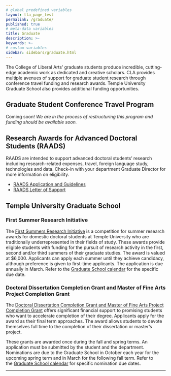 ```yaml
---
# global predefined variables
layout: tla_page_test
permalink: /graduate/
published: true
# meta-data variables
title: Graduate
description: >-       
keywords: >-
# custom variables
sidebar: sidebars/graduate.html
---
```

The College of Liberal Arts’ graduate students produce incredible, cutting-edge academic work as dedicated and creative scholars. CLA provides multiple avenues of support for graduate student research through conference travel funding and research awards. Temple University Graduate School also provides additional funding opportunities.

## Graduate Student Conference Travel Program 
Coming soon! _We are in the process of restructuring this program and funding should be available soon._

## Research Awards for Advanced Doctoral Students (RAADS)
RAADS are intended to support advanced doctoral students’ research including research-related expenses, travel, foreign language study, technologies and data. Check-in with your department Graduate Director for more information on eligibility. 
- [RAADS Application and Guidelines](https://form.jotform.com/92594592867174)
- [RAADS Letter of Support](https://form.jotform.com/92596292037162)

## Temple University Graduate School
### First Summer Research Initiative 
The [First Summers Research Initiative](https://grad.temple.edu/admissions/costs-financial-aid-more/university-financial-support) is a competition for summer research awards for domestic doctoral students at Temple University who are traditionally underrepresented in their fields of study. These awards provide eligible students with funding for the pursuit of research activity in the first, second and/or third summers of their graduate studies. The award is valued at $6,000. Applicants can apply each summer until they achieve candidacy, although preference is given to first-time applicants. The application is due annually in March. Refer to the [Graduate School calendar](https://bulletin.temple.edu/graduate/academic-calendar/) for the specific due date.

### Doctoral Dissertation Completion Grant and Master of Fine Arts Project Completion Grant 
The [Doctoral Dissertation Completion Grant and Master of Fine Arts Project Completion Grant](https://grad.temple.edu/admissions/costs-financial-aid-more/university-financial-support) offers significant financial support to promising students who want to accelerate completion of their degree. Applicants apply for the award as their final term approaches. The award allows students to devote themselves full time to the completion of their dissertation or master’s project.

These grants are awarded once during the fall and spring terms. An application must be submitted by the student and the department. Nominations are due to the Graduate School in October each year for the upcoming spring term and in March for the following fall term. Refer to the [Graduate School calendar](https://bulletin.temple.edu/graduate/academic-calendar/) for specific nomination due dates.

___
